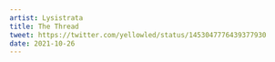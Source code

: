 ```yaml
---
artist: Lysistrata
title: The Thread
tweet: https://twitter.com/yellowled/status/1453047776439377930
date: 2021-10-26
---
```


